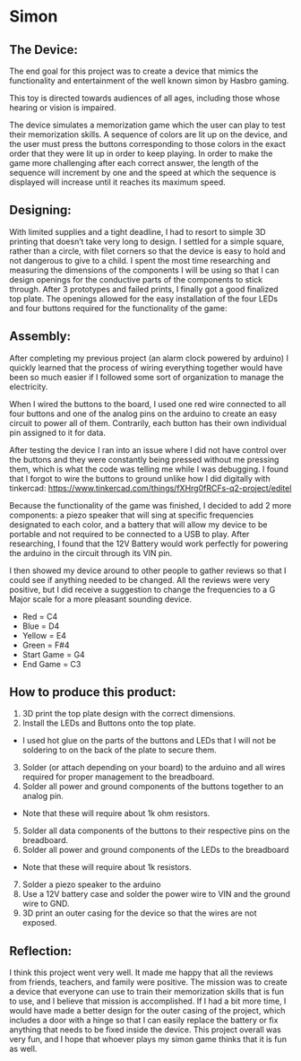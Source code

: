 # Simon

## The Device:

The end goal for this project was to create a device that mimics the functionality and entertainment of the well known simon by Hasbro gaming.

This toy is directed towards audiences of all ages, including those whose hearing or vision is impaired.

The device simulates a memorization game which the user can play to test their memorization skills. A sequence of colors are lit up on the device, and the user must press the buttons corresponding to those colors in the exact order that they were lit up in order to keep playing. In order to make the game more challenging after each correct answer, the length of the sequence will increment by one and the speed at which the sequence is displayed will increase until it reaches its maximum speed.

## Designing:

With limited supplies and a tight deadline, I had to resort to simple 3D printing that doesn’t take very long to design. I settled for a simple square, rather than a circle, with filet corners so that the device is easy to hold and not dangerous to give to a child. I spent the most time researching and measuring the dimensions of the components I will be using so that I can design openings for the conductive parts of the components to stick through. After 3 prototypes and failed prints, I finally got a good finalized top plate. The openings allowed for the easy installation of the four LEDs and four buttons required for the functionality of the game:

## Assembly:

After completing my previous project (an alarm clock powered by arduino) I quickly learned that the process of wiring everything together would have been so much easier if I followed some sort of organization to manage the electricity.

When I wired the buttons to the board, I used one red wire connected to all four buttons and one of the analog pins on the arduino to create an easy circuit to power all of them. Contrarily, each button has their own individual pin assigned to it for data.

After testing the device I ran into an issue where I did not have control over the buttons and they were constantly being pressed without me pressing them, which is what the code was telling me while I was debugging. I found that I forgot to wire the buttons to ground unlike how I did digitally with tinkercad: https://www.tinkercad.com/things/fXHrg0fRCFs-q2-project/editel

Because the functionality of the game was finished, I decided to add 2 more components: a piezo speaker that will sing at specific frequencies designated to each color, and a battery that will allow my device to be portable and not required to be connected to a USB to play. After researching, I found that the 12V Battery would work perfectly for powering the arduino in the circuit through its VIN pin.

I then showed my device around to other people to gather reviews so that I could see if anything needed to be changed. All the reviews were very positive, but I did receive a suggestion to change the frequencies to a G Major scale for a more pleasant sounding device.

- Red = C4
- Blue = D4
- Yellow = E4
- Green = F#4
- Start Game = G4
- End Game = C3

## How to produce this product:

1. 3D print the top plate design with the correct dimensions.
2. Install the LEDs and Buttons onto the top plate.
  - I used hot glue on the parts of the buttons and LEDs that I will not be soldering to on the back of the plate to secure them.
3. Solder (or attach depending on your board) to the arduino and all wires required for proper management to the breadboard.
4. Solder all power and ground components of the buttons together to an analog pin.
  - Note that these will require about 1k ohm resistors.
5. Solder all data components of the buttons to their respective pins on the breadboard.
6. Solder all power and ground components of the LEDs to the breadboard
  - Note that these will require about 1k resistors.
7. Solder a piezo speaker to the arduino
8. Use a 12V battery case and solder the power wire to VIN and the ground wire to GND.
9. 3D print an outer casing for the device so that the wires are not exposed.

## Reflection:

I think this project went very well. It made me happy that all the reviews from friends, teachers, and family were positive. The mission was to create a device that everyone can use to train their memorization skills that is fun to use, and I believe that mission is accomplished. If I had a bit more time, I would have made a better design for the outer casing of the project, which includes a door with a hinge so that I can easily replace the battery or fix anything that needs to be fixed inside the device. This project overall was very fun, and I hope that whoever plays my simon game thinks that it is fun as well.

